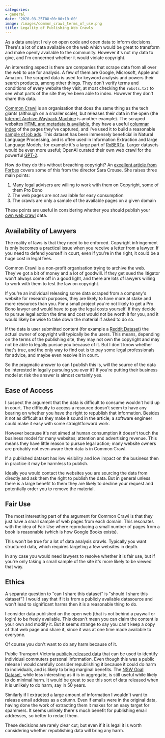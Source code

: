 ```yaml
---
categories:
- general
date: '2020-08-25T08:00:00+10:00'
image: /images/common_crawl_terms_of_use.png
title: Legality of Publishing Web Crawls
---
```


As a data analyst I rely on open code and open data to inform decisions.
There's a lot of data available on the web which would be great to transform and make openly available to the community.
However it's not my data to give, and I'm concerned whether it would violate copyright.

An interesting aspect is there *are* companies that scrape data from all over the web to use for analysis.
A few of them are Google, Microsoft, Apple and Amazon.
The scraped data is used for keyword analysis and powers their search products, among other things.
They don't verify terms and conditions of every website they visit, at most checking the `robots.txt` to see what parts of the site they've been able to index.
However they don't share this data.

[Common Crawl](https://commoncrawl.org) is an organisation that does the same thing as the tech giants (although on a smaller scale), but releases their data in the open (the [Internet Archive Wayback Machine](https://archive.org/web) is another example).
The scraped websites [HTML and metadata is available](/text-meta-data-commoncrawl), they have a useful [columnar index](/common-crawl-index-athena) of the pages they've captured, and I've used it to build a reasonable [sample of job ads](/common-crawl-job-ads).
This dataset has been immensely beneficial in Natural Language Processing, and is often used in Information Extraction and large Language Models; for example it's a large part of [RoBERTa](https://arxiv.org/abs/1907.11692).
Larger datasets would be even more useful; OpenAI curated their own web crawl for the powerful [GPT-2](https://openai.com/blog/better-language-models/).

How do they do this without breaching copyright?
An [excellent article from Forbes](https://www.forbes.com/sites/kalevleetaru/2017/09/28/common-crawl-and-unlocking-web-archives-for-research/) covers some of this from the director Sara Crouse.
She raises three main points:

1. Many legal advisers are willing to work with them on Copyright, some of them Pro Bono
2. The web pages are not available for easy consumption
3. The crawls are only a sample of the available pages on a given domain

These points are useful in considering whether you should publish your [own web crawl](/request-warc) data.

## Availability of Lawyers

The reality of laws is that they need to be enforced.
Copyright infringement is only becomes a practical issue when you receive a letter from a lawyer.
If you need to defend yourself in court, even if you're in the right, it could be a huge cost in legal fees.

Common Crawl is a non-profit organisation trying to archive the web.
They've got a bit of money and a lot of goodwill.
If they get sued the litigator won't always come off in a good light, and there are lots of lawyers willing to work with them to test the law on copyright.

If you're an individual releasing some data scraped from a company's website for research purposes, they are likely to have more at stake and more resources than you.
For a small project you're not likely to get a Pro Bono lawyer and would have to pay the legal costs yourself.
If they decide to pursue legal action the time and cost would not be worth it for you, and it would likely be wise to take down the material if asked to do so.

If the data is user submitted content (for example a [Reddit Dataset](https://archive.org/details/2015_reddit_comments_corpus)) the actual owner of copyright will typically be the users.
This means, depending on the terms of the publishing site, they may not own the copyright and may not be able to legally pursue you because of it.
But I don't know whether that's true, and the only way to find out is to pay some legal professionals for advice, and maybe even resolve it in court.

So the pragmatic answer to can I publish this is, will the source of the data be interested in legally pursuing you over it?
If you're putting their business model at risk the answer is almost certainly yes.

## Ease of Access

I suspect the argument that the data is difficult to consume wouldn't hold up in court.
The difficulty to access a resource doesn't seem to have any bearing on whether you have the right to republish that information.
Besides it not as difficult as they make it sound in the article; a software engineer could make it easy with some straightforward work.

However because it's not aimed at human consumption it doesn't touch the business model for many websites; attention and advertising revenue.
This means they have little reason to pursue legal action; many website owners are probably not even aware their data is in Common Crawl.

If a published dataset has low visibility and low impact on the business then in practice it may be harmless to publish.

Ideally you would contact the websites you are sourcing the data from directly and ask them the right to publish the data.
But in general unless there is a large benefit to them they are likely to decline your request and potentially order you to remove the material.

## Fair Use

The most interesting part of the argument for Common Crawl is that they just have a small sample of web pages from each domain.
This resonates with the idea of Fair Use where reproducing a small number of pages from a book is reasonable (which is how Google Books exists).

This won't be true for a lot of data analysis crawls.
Typically you want structured data, which requires targeting a few websites in depth.

In any case you would need lawyers to resolve whether it is fair use, but if you're only taking a small sample of the site it's more likely to be viewed that way.

## Ethics

A separate question to "can I share this dataset" is "should I share this dataset"?
I would say that if it is from a publicly available datasource and won't lead to significant harms then it is a reasonable thing to do.

I consider data published on the open web (that is not behind a paywall or login) to be freely available.
This doesn't mean you can claim the content is your own and modify it.
But it seems strange to say you can't keep a copy of that web page and share it, since it was at one time made available to everyone.

Of course you don't want to do any harm because of it.

Public Transport Victoria [publicly released data](https://www.theage.com.au/national/victoria/you-can-do-what-you-like-with-the-data-personal-myki-details-exposed-20190815-p52hdc.html) that can be used to identify individual commuters personal information.
Even though this was a public release I would carefully consider republishing it because it could do harm to individuals, and is likely to bring marginal benefits.
The [NSW Opal Dataset](https://opendata.transport.nsw.gov.au/dataset/opal-tap-on-and-tap-off), while less interesting as it is in aggregate, is still useful while likely to do minimal harm.
It would be great to see this sort of data released when it is unlikely to do harm, say in 50 years.

Similarly if I extracted a large amount of information I wouldn't want to release email address as a column.
Even if emails were in the original data, having done the work of extracting them it makes for an easy target for spammers.
It seems unlikely there's much benefit for publishing email addresses, so better to redact them.

These decisions are rarely clear cut; but even if it is legal it is worth considering whether republishing data will bring any harm.